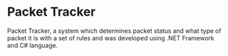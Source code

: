 # Packet Tracker
Packet Tracker, a system which determines packet status and what type of packet it is with a set of rules and was developed using .NET Framework and C# language.
